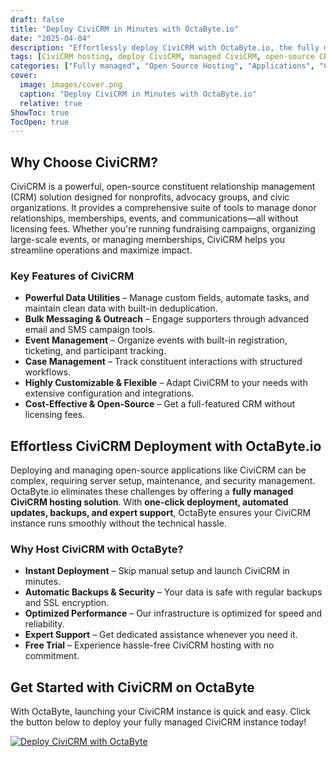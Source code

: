 ```yaml
---
draft: false
title: "Deploy CiviCRM in Minutes with OctaByte.io"
date: "2025-04-04"
description: "Effortlessly deploy CiviCRM with OctaByte.io, the fully managed hosting solution for open-source applications. Enjoy automated updates, backups, SSL, and expert support."
tags: [CiviCRM hosting, deploy CiviCRM, managed CiviCRM, open-source CRM hosting, OctaByte CiviCRM, nonprofit CRM, CiviCRM cloud hosting]
categories: ["Fully managed", "Open Source Hosting", "Applications", "Crm Erp", "CiviCRM"]
cover:
  image: images/cover.png
  caption: "Deploy CiviCRM in Minutes with OctaByte.io"
  relative: true
ShowToc: true
TocOpen: true
---
```


## Why Choose CiviCRM?

CiviCRM is a powerful, open-source constituent relationship management (CRM) solution designed for nonprofits, advocacy groups, and civic organizations. It provides a comprehensive suite of tools to manage donor relationships, memberships, events, and communications—all without licensing fees. Whether you're running fundraising campaigns, organizing large-scale events, or managing memberships, CiviCRM helps you streamline operations and maximize impact.

### Key Features of CiviCRM

- **Powerful Data Utilities** – Manage custom fields, automate tasks, and maintain clean data with built-in deduplication.
- **Bulk Messaging & Outreach** – Engage supporters through advanced email and SMS campaign tools.
- **Event Management** – Organize events with built-in registration, ticketing, and participant tracking.
- **Case Management** – Track constituent interactions with structured workflows.
- **Highly Customizable & Flexible** – Adapt CiviCRM to your needs with extensive configuration and integrations.
- **Cost-Effective & Open-Source** – Get a full-featured CRM without licensing fees.

## Effortless CiviCRM Deployment with OctaByte.io

Deploying and managing open-source applications like CiviCRM can be complex, requiring server setup, maintenance, and security management. OctaByte.io eliminates these challenges by offering a **fully managed CiviCRM hosting solution**. With **one-click deployment, automated updates, backups, and expert support**, OctaByte ensures your CiviCRM instance runs smoothly without the technical hassle.

### Why Host CiviCRM with OctaByte?

- **Instant Deployment** – Skip manual setup and launch CiviCRM in minutes.
- **Automatic Backups & Security** – Your data is safe with regular backups and SSL encryption.
- **Optimized Performance** – Our infrastructure is optimized for speed and reliability.
- **Expert Support** – Get dedicated assistance whenever you need it.
- **Free Trial** – Experience hassle-free CiviCRM hosting with no commitment.

## Get Started with CiviCRM on OctaByte

With OctaByte, launching your CiviCRM instance is quick and easy. Click the button below to deploy your fully managed CiviCRM instance today!

[![Deploy CiviCRM with OctaByte](/images/deploy-on-octabyte.png)](https://octabyte.io/fully-managed-open-source-services/applications/crm-erp/civicrm)

